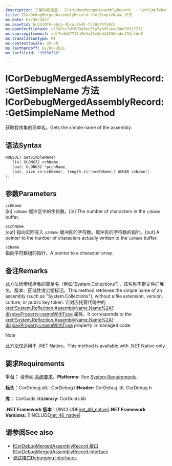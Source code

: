 ```yaml
---
description: 了解详细信息： ICorDebugMergedAssemblyRecord：： GetSimpleName 方法
title: ICorDebugMergedAssemblyRecord::GetSimpleName 方法
ms.date: 03/30/2017
ms.assetid: bc3410f6-ebca-4bca-9b45-fc38c74fa9cb
ms.openlocfilehash: e77a5cc7df009a5bc55a7eb952ead80e5f81f271
ms.sourcegitcommit: ddf7edb67715a5b9a45e3dd44536dabc153c1de0
ms.translationtype: MT
ms.contentlocale: zh-CN
ms.lasthandoff: 02/06/2021
ms.locfileid: "99650386"
---
```

# <a name="icordebugmergedassemblyrecordgetsimplename-method"></a><span data-ttu-id="eaa90-103">ICorDebugMergedAssemblyRecord::GetSimpleName 方法</span><span class="sxs-lookup"><span data-stu-id="eaa90-103">ICorDebugMergedAssemblyRecord::GetSimpleName Method</span></span>

<span data-ttu-id="eaa90-104">获取程序集的简单名。</span><span class="sxs-lookup"><span data-stu-id="eaa90-104">Gets the simple name of the assembly.</span></span>  
  
## <a name="syntax"></a><span data-ttu-id="eaa90-105">语法</span><span class="sxs-lookup"><span data-stu-id="eaa90-105">Syntax</span></span>  
  
```cpp  
HRESULT GetSimpleName(  
   [in] ULONG32 cchName,
   [out] ULONG32 *pcchName,
   [out, size_is(cchName), length_is(*pcchName)] WCHAR szName[]  
);  
```  
  
## <a name="parameters"></a><span data-ttu-id="eaa90-106">参数</span><span class="sxs-lookup"><span data-stu-id="eaa90-106">Parameters</span></span>  

 `cchName`  
 <span data-ttu-id="eaa90-107">[in] `szName` 缓冲区中的字符数。</span><span class="sxs-lookup"><span data-stu-id="eaa90-107">[in] The number of characters in the `szName` buffer.</span></span>  
  
 `pcchName`  
 <span data-ttu-id="eaa90-108">[out] 指向实际写入 `szName` 缓冲区的字符数。缓冲区的字符数的指针。</span><span class="sxs-lookup"><span data-stu-id="eaa90-108">[out] A pointer to the number of characters actually written to the `szName` buffer.</span></span>  
  
 `szName`  
 <span data-ttu-id="eaa90-109">指向字符数组的指针。</span><span class="sxs-lookup"><span data-stu-id="eaa90-109">A pointer to a character array.</span></span>  
  
## <a name="remarks"></a><span data-ttu-id="eaa90-110">备注</span><span class="sxs-lookup"><span data-stu-id="eaa90-110">Remarks</span></span>  

 <span data-ttu-id="eaa90-111">此方法检索程序集的简单名（例如“System.Collections”），该名称不带文件扩展名、版本、区域性或公钥标记。</span><span class="sxs-lookup"><span data-stu-id="eaa90-111">This method retrieves the simple name of an assembly (such as "System.Collections"), without a file extension, version, culture, or public key token.</span></span> <span data-ttu-id="eaa90-112">它对应托管代码中的 <xref:System.Reflection.AssemblyName.Name%2A?displayProperty=nameWithType> 属性。</span><span class="sxs-lookup"><span data-stu-id="eaa90-112">It corresponds to the <xref:System.Reflection.AssemblyName.Name%2A?displayProperty=nameWithType> property in managed code.</span></span>  
  
> [!NOTE]
> <span data-ttu-id="eaa90-113">此方法仅适用于 .NET Native。</span><span class="sxs-lookup"><span data-stu-id="eaa90-113">This method is available with .NET Native only.</span></span>  
  
## <a name="requirements"></a><span data-ttu-id="eaa90-114">要求</span><span class="sxs-lookup"><span data-stu-id="eaa90-114">Requirements</span></span>  

 <span data-ttu-id="eaa90-115">**平台：** 请参阅 [系统要求](../../get-started/system-requirements.md)。</span><span class="sxs-lookup"><span data-stu-id="eaa90-115">**Platforms:** See [System Requirements](../../get-started/system-requirements.md).</span></span>  
  
 <span data-ttu-id="eaa90-116">**标头**：CorDebug.idl、CorDebug.h</span><span class="sxs-lookup"><span data-stu-id="eaa90-116">**Header:** CorDebug.idl, CorDebug.h</span></span>  
  
 <span data-ttu-id="eaa90-117">**库：** CorGuids.lib</span><span class="sxs-lookup"><span data-stu-id="eaa90-117">**Library:** CorGuids.lib</span></span>  
  
 <span data-ttu-id="eaa90-118">**.NET Framework 版本：**[!INCLUDE[net_46_native](../../../../includes/net-46-native-md.md)]</span><span class="sxs-lookup"><span data-stu-id="eaa90-118">**.NET Framework Versions:** [!INCLUDE[net_46_native](../../../../includes/net-46-native-md.md)]</span></span>  
  
## <a name="see-also"></a><span data-ttu-id="eaa90-119">请参阅</span><span class="sxs-lookup"><span data-stu-id="eaa90-119">See also</span></span>

- [<span data-ttu-id="eaa90-120">ICorDebugMergedAssemblyRecord 接口</span><span class="sxs-lookup"><span data-stu-id="eaa90-120">ICorDebugMergedAssemblyRecord Interface</span></span>](icordebugmergedassemblyrecord-interface.md)
- [<span data-ttu-id="eaa90-121">调试接口</span><span class="sxs-lookup"><span data-stu-id="eaa90-121">Debugging Interfaces</span></span>](debugging-interfaces.md)
